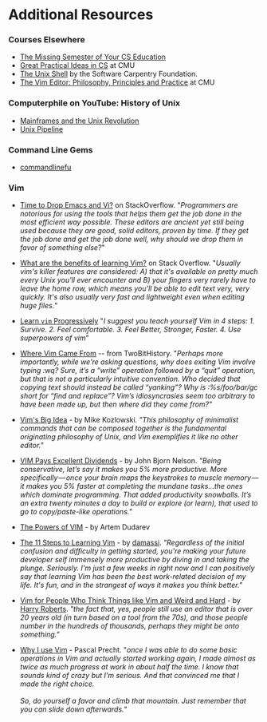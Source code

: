 # Additional Resources

### Courses Elsewhere

- [The Missing Semester of Your CS Education](https://missing.csail.mit.edu/)
- [Great Practical Ideas in CS](https://www.cs.cmu.edu/~15131/f17/) at CMU
- [The Unix Shell](https://swcarpentry.github.io/shell-novice/) by the Software Carpentry Foundation.
- [The Vim Editor: Philosophy, Principles and Practice](http://www.andrew.cmu.edu/user/haoxuany/vim/) at CMU
 
### Computerphile on YouTube: History of Unix

 - [Mainframes and the Unix Revolution](https://www.youtube.com/watch?v=-rPPqm44xLs)
 - [Unix Pipeline](https://www.youtube.com/watch?v=bKzonnwoR2I)

### Command Line Gems

- [commandlinefu](https://www.commandlinefu.com/commands/browse/sort-by-votes)

### Vim

- [Time to Drop Emacs and Vi?](https://softwareengineering.stackexchange.com/questions/61738/time-to-drop-emacs-and-vi) on StackOverflow.  "_Programmers are notorious for using the tools that helps them get the job done in the most efficient way possible. These editors are ancient yet still being used because they are good, solid editors, proven by time. If they get the job done and get the job done well, why should we drop them in favor of something else?_"

- [What are the benefits of learning Vim?](https://stackoverflow.com/questions/597077/what-are-the-benefits-of-learning-vim) on Stack Overflow.  "_Usually vim's killer features are considered: A) that it's available on pretty much every Unix you'll ever encounter and B) your fingers very rarely have to leave the home row, which means you'll be able to edit text very, very quickly. It's also usually very fast and lightweight even when editing huge files._"

- [Learn `vim` Progressively](http://yannesposito.com/Scratch/en/blog/Learn-Vim-Progressively/) "_I suggest you teach yourself Vim in 4 steps: 1. Survive. 2.  Feel comfortable. 3.  Feel Better, Stronger, Faster. 4.  Use superpowers of vim_"

- [Where Vim Came From](https://twobithistory.org/2018/08/05/where-vim-came-from.html) -- from TwoBitHistory.  "_Perhaps more importantly, while we’re asking questions, why does exiting Vim involve typing :wq? Sure, it’s a “write” operation followed by a “quit” operation, but that is not a particularly intuitive convention. Who decided that copying text should instead be called “yanking”? Why is :%s/foo/bar/gc short for “find and replace”? Vim’s idiosyncrasies seem too arbitrary to have been made up, but then where did they come from?"_

- [Vim's Big Idea](https://medium.com/@mkozlows/why-atom-cant-replace-vim-433852f4b4d1) - by Mike Kozlowski. _"This philosophy of minimalist commands that can be composed together is the fundamental originating philosophy of Unix, and Vim exemplifies it like no other editor."_

- [VIM Pays Excellent Dividends](https://dispatches.artifexdeus.com/vim-pays-excellent-dividends-814241804984) - by John Bjorn Nelson.  _"Being conservative, let’s say it makes you 5% more productive. More specifically — once your brain maps the keystrokes to muscle memory — it makes you 5% faster at completing the mundane tasks…the ones which dominate programming. That added productivity snowballs. It’s an extra twenty minutes a day to build or explore (or learn), that used to go to copy/paste-like operations."_

- [The Powers of VIM](http://dudarev.com/blog/powers-of-vim/) - by Artem Dudarev

- [The 11 Steps to Learning Vim](https://github.com/damassi/learn-vim/blob/master/README.md) - by [damassi](https://github.com/damassi). _"Regardless of the initial confusion and difficulty in getting started, you're making your future developer self immensely more productive by diving in and taking the plunge. Seriously. I'm just a few weeks in right now and I can positively say that learning Vim has been the best work-related decision of my life. It's fun, and in the strangest of ways it makes you think better."_

- [Vim for People Who Think Things like Vim and Weird and Hard](https://csswizardry.com/2014/06/vim-for-people-who-think-things-like-vim-are-weird-and-hard/) - by [Harry Roberts](https://csswizardry.com/). _"the fact that, yes, people still use an editor that is over 20 years old (in turn based on a tool from the 70s), and those people number in the hundreds of thousands, perhaps they might be onto something."_

- [Why I use Vim](https://pascalprecht.github.io/posts/why-i-use-vim/) - Pascal Precht. "_once I was able to do some basic operations in Vim and actually started working again, I made almost as twice as much progress at work in about half the time. I know that sounds kind of crazy but I’m serious. And that convinced me that I made the right choice.<br><br>  So, do yourself a favor and climb that mountain. Just remember that you can slide down afterwards._"
